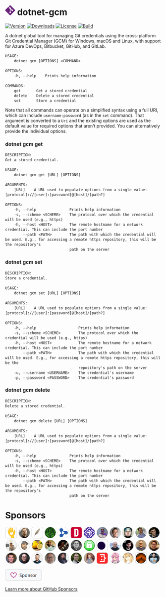 ![Icon](https://raw.githubusercontent.com/devlooped/dotnet-gcm/main/icon.png) dotnet-gcm
============

[![Version](https://img.shields.io/nuget/v/dotnet-gcm.svg?color=royalblue)](https://www.nuget.org/packages/dotnet-gcm) [![Downloads](https://img.shields.io/nuget/dt/dotnet-gcm.svg?color=green)](https://www.nuget.org/packages/dotnet-gcm) [![License](https://img.shields.io/github/license/devlooped/dotnet-gcm.svg?color=blue)](https://github.com//devlooped/dotnet-gcm/blob/main/license.txt) [![Build](https://github.com/devlooped/dotnet-gcm/workflows/build/badge.svg?branch=main)](https://github.com/devlooped/dotnet-gcm/actions)

<!-- #content -->
A dotnet global tool for managing Git credentials using the cross-platform Git Credential Manager (GCM) 
for Windows, macOS and Linux, with support for Azure DevOps, Bitbucket, GitHub, and GitLab.

```
USAGE:
    dotnet gcm [OPTIONS] <COMMAND>

OPTIONS:
    -h, --help    Prints help information

COMMANDS:
    get       Get a stored credential
    delete    Delete a stored credential
    set       Store a credential
```

Note that all commands can operate on a simplified syntax using a full URI, which can include `username:password` 
(as in the `set` command). That argument is converted to a `Uri` and the existing options are used as the default 
value for required options that aren't provided. You can alternatively provide the individual options.


### dotnet gcm get

```
DESCRIPTION:
Get a stored credential.

USAGE:
    dotnet gcm get [URL] [OPTIONS]

ARGUMENTS:
    [URL]    A URL used to populate options from a single value: [protocol]://[user]:[password]@[host]/[path?]

OPTIONS:
    -h, --help               Prints help information
    -s, --scheme <SCHEME>    The protocol over which the credential will be used (e.g., https)
    -h, --host <HOST>        The remote hostname for a network credential. This can include the port number
        --path <PATH>        The path with which the credential will be used. E.g., for accessing a remote https repository, this will be the repository's
                             path on the server
```

### dotnet gcm set

```
DESCRIPTION:
Store a credential.

USAGE:
    dotnet gcm set [URL] [OPTIONS]

ARGUMENTS:
    [URL]    A URL used to populate options from a single value: [protocol]://[user]:[password]@[host]/[path?]

OPTIONS:
    -h, --help                   Prints help information
    -s, --scheme <SCHEME>        The protocol over which the credential will be used (e.g., https)
    -h, --host <HOST>            The remote hostname for a network credential. This can include the port number
        --path <PATH>            The path with which the credential will be used. E.g., for accessing a remote https repository, this will be the
                                 repository's path on the server
    -u, --username <USERNAME>    The credential's username
    -p, --password <PASSWORD>    The credential's password
```

### dotnet gcm delete

```
DESCRIPTION:
Delete a stored credential.

USAGE:
    dotnet gcm delete [URL] [OPTIONS]

ARGUMENTS:
    [URL]    A URL used to populate options from a single value: [protocol]://[user]:[password]@[host]/[path?]

OPTIONS:
    -h, --help               Prints help information
    -s, --scheme <SCHEME>    The protocol over which the credential will be used (e.g., https)
    -h, --host <HOST>        The remote hostname for a network credential. This can include the port number
        --path <PATH>        The path with which the credential will be used. E.g., for accessing a remote https repository, this will be the repository's
                             path on the server
```

<!-- #content -->
<!-- include https://github.com/devlooped/sponsors/raw/main/footer.md -->
# Sponsors 

<!-- sponsors.md -->
[![Clarius Org](https://raw.githubusercontent.com/devlooped/sponsors/main/.github/avatars/clarius.png "Clarius Org")](https://github.com/clarius)
[![Kirill Osenkov](https://raw.githubusercontent.com/devlooped/sponsors/main/.github/avatars/KirillOsenkov.png "Kirill Osenkov")](https://github.com/KirillOsenkov)
[![MFB Technologies, Inc.](https://raw.githubusercontent.com/devlooped/sponsors/main/.github/avatars/MFB-Technologies-Inc.png "MFB Technologies, Inc.")](https://github.com/MFB-Technologies-Inc)
[![Stephen Shaw](https://raw.githubusercontent.com/devlooped/sponsors/main/.github/avatars/decriptor.png "Stephen Shaw")](https://github.com/decriptor)
[![Torutek](https://raw.githubusercontent.com/devlooped/sponsors/main/.github/avatars/torutek-gh.png "Torutek")](https://github.com/torutek-gh)
[![DRIVE.NET, Inc.](https://raw.githubusercontent.com/devlooped/sponsors/main/.github/avatars/drivenet.png "DRIVE.NET, Inc.")](https://github.com/drivenet)
[![Ashley Medway](https://raw.githubusercontent.com/devlooped/sponsors/main/.github/avatars/AshleyMedway.png "Ashley Medway")](https://github.com/AshleyMedway)
[![Keith Pickford](https://raw.githubusercontent.com/devlooped/sponsors/main/.github/avatars/Keflon.png "Keith Pickford")](https://github.com/Keflon)
[![Thomas Bolon](https://raw.githubusercontent.com/devlooped/sponsors/main/.github/avatars/tbolon.png "Thomas Bolon")](https://github.com/tbolon)
[![Kori Francis](https://raw.githubusercontent.com/devlooped/sponsors/main/.github/avatars/kfrancis.png "Kori Francis")](https://github.com/kfrancis)
[![Toni Wenzel](https://raw.githubusercontent.com/devlooped/sponsors/main/.github/avatars/twenzel.png "Toni Wenzel")](https://github.com/twenzel)
[![Giorgi Dalakishvili](https://raw.githubusercontent.com/devlooped/sponsors/main/.github/avatars/Giorgi.png "Giorgi Dalakishvili")](https://github.com/Giorgi)
[![Mike James](https://raw.githubusercontent.com/devlooped/sponsors/main/.github/avatars/MikeCodesDotNET.png "Mike James")](https://github.com/MikeCodesDotNET)
[![Dan Siegel](https://raw.githubusercontent.com/devlooped/sponsors/main/.github/avatars/dansiegel.png "Dan Siegel")](https://github.com/dansiegel)
[![Reuben Swartz](https://raw.githubusercontent.com/devlooped/sponsors/main/.github/avatars/rbnswartz.png "Reuben Swartz")](https://github.com/rbnswartz)
[![Jacob Foshee](https://raw.githubusercontent.com/devlooped/sponsors/main/.github/avatars/jfoshee.png "Jacob Foshee")](https://github.com/jfoshee)
[![](https://raw.githubusercontent.com/devlooped/sponsors/main/.github/avatars/Mrxx99.png "")](https://github.com/Mrxx99)
[![Eric Johnson](https://raw.githubusercontent.com/devlooped/sponsors/main/.github/avatars/eajhnsn1.png "Eric Johnson")](https://github.com/eajhnsn1)
[![Certify The Web](https://raw.githubusercontent.com/devlooped/sponsors/main/.github/avatars/certifytheweb.png "Certify The Web")](https://github.com/certifytheweb)
[![Ix Technologies B.V.](https://raw.githubusercontent.com/devlooped/sponsors/main/.github/avatars/IxTechnologies.png "Ix Technologies B.V.")](https://github.com/IxTechnologies)
[![David JENNI](https://raw.githubusercontent.com/devlooped/sponsors/main/.github/avatars/davidjenni.png "David JENNI")](https://github.com/davidjenni)
[![Jonathan ](https://raw.githubusercontent.com/devlooped/sponsors/main/.github/avatars/Jonathan-Hickey.png "Jonathan ")](https://github.com/Jonathan-Hickey)
[![Oleg Kyrylchuk](https://raw.githubusercontent.com/devlooped/sponsors/main/.github/avatars/okyrylchuk.png "Oleg Kyrylchuk")](https://github.com/okyrylchuk)
[![Charley Wu](https://raw.githubusercontent.com/devlooped/sponsors/main/.github/avatars/akunzai.png "Charley Wu")](https://github.com/akunzai)
[![Jakob Tikjøb Andersen](https://raw.githubusercontent.com/devlooped/sponsors/main/.github/avatars/jakobt.png "Jakob Tikjøb Andersen")](https://github.com/jakobt)
[![Seann Alexander](https://raw.githubusercontent.com/devlooped/sponsors/main/.github/avatars/seanalexander.png "Seann Alexander")](https://github.com/seanalexander)
[![Tino Hager](https://raw.githubusercontent.com/devlooped/sponsors/main/.github/avatars/tinohager.png "Tino Hager")](https://github.com/tinohager)
[![Mark Seemann](https://raw.githubusercontent.com/devlooped/sponsors/main/.github/avatars/ploeh.png "Mark Seemann")](https://github.com/ploeh)
[![Angelo Belchior](https://raw.githubusercontent.com/devlooped/sponsors/main/.github/avatars/angelobelchior.png "Angelo Belchior")](https://github.com/angelobelchior)
[![Ken Bonny](https://raw.githubusercontent.com/devlooped/sponsors/main/.github/avatars/KenBonny.png "Ken Bonny")](https://github.com/KenBonny)
[![Simon Cropp](https://raw.githubusercontent.com/devlooped/sponsors/main/.github/avatars/SimonCropp.png "Simon Cropp")](https://github.com/SimonCropp)
[![agileworks-eu](https://raw.githubusercontent.com/devlooped/sponsors/main/.github/avatars/agileworks-eu.png "agileworks-eu")](https://github.com/agileworks-eu)
[![sorahex](https://raw.githubusercontent.com/devlooped/sponsors/main/.github/avatars/sorahex.png "sorahex")](https://github.com/sorahex)
[![Zheyu Shen](https://raw.githubusercontent.com/devlooped/sponsors/main/.github/avatars/arsdragonfly.png "Zheyu Shen")](https://github.com/arsdragonfly)
[![Vezel](https://raw.githubusercontent.com/devlooped/sponsors/main/.github/avatars/vezel-dev.png "Vezel")](https://github.com/vezel-dev)
[![Michael Staib](https://raw.githubusercontent.com/devlooped/sponsors/main/.github/avatars/michaelstaib.png "Michael Staib")](https://github.com/michaelstaib)


<!-- sponsors.md -->

[![Sponsor this project](https://raw.githubusercontent.com/devlooped/sponsors/main/sponsor.png "Sponsor this project")](https://github.com/sponsors/devlooped)
&nbsp;

[Learn more about GitHub Sponsors](https://github.com/sponsors)

<!-- https://github.com/devlooped/sponsors/raw/main/footer.md -->
